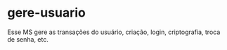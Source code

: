 # gere-usuario

Esse MS gere as transações do usuário, criação, login, criptografia, troca de senha, etc.
